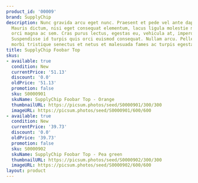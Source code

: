 ```yaml
---
product_id: '00009'
brand: SupplyChip
description: Nunc gravida arcu eget nunc. Praesent et pede vel ante dapibus condimentum.
  Mauris dictum, nisi eget consequat elementum, lacus ligula molestie metus, non feugiat
  orci magna ac sem. Cras purus lectus, egestas eu, vehicula at, imperdiet sed, nibh.
  Suspendisse id turpis quis orci euismod consequat. Nullam arcu. Pellentesque habitant
  morbi tristique senectus et netus et malesuada fames ac turpis egestas.
title: SupplyChip Foobar Top
skus:
- available: true
  condition: New
  currentPrice: '51.13'
  discount: '0.0'
  oldPrice: '51.13'
  promotion: false
  sku: S0000901
  skuName: SupplyChip Foobar Top - Orange
  thumbnailURL: https://picsum.photos/seed/S0000901/300/300
  imageURL: https://picsum.photos/seed/S0000901/600/600
- available: true
  condition: New
  currentPrice: '39.73'
  discount: '0.0'
  oldPrice: '39.73'
  promotion: false
  sku: S0000902
  skuName: SupplyChip Foobar Top - Pea green
  thumbnailURL: https://picsum.photos/seed/S0000902/300/300
  imageURL: https://picsum.photos/seed/S0000902/600/600
layout: product
---
```

